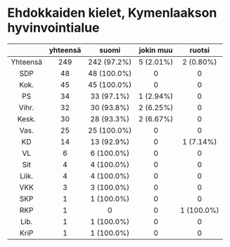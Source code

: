 # Ehdokkaiden kielet, Kymenlaakson hyvinvointialue

| |yhteensä|suomi|jokin muu|ruotsi|
|:---:|:---:|:---:|:---:|:---:|
|Yhteensä|249|242 (97.2%)|5 (2.01%)|2 (0.80%)|
|SDP|48|48 (100.0%)|0|0|
|Kok.|45|45 (100.0%)|0|0|
|PS|34|33 (97.1%)|1 (2.94%)|0|
|Vihr.|32|30 (93.8%)|2 (6.25%)|0|
|Kesk.|30|28 (93.3%)|2 (6.67%)|0|
|Vas.|25|25 (100.0%)|0|0|
|KD|14|13 (92.9%)|0|1 (7.14%)|
|VL|6|6 (100.0%)|0|0|
|Sit|4|4 (100.0%)|0|0|
|Liik.|4|4 (100.0%)|0|0|
|VKK|3|3 (100.0%)|0|0|
|SKP|1|1 (100.0%)|0|0|
|RKP|1|0|0|1 (100.0%)|
|Lib.|1|1 (100.0%)|0|0|
|KriP|1|1 (100.0%)|0|0|

